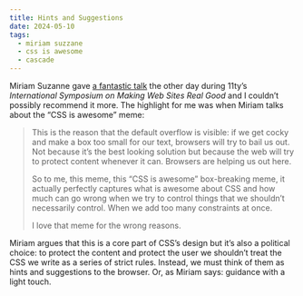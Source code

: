 ```yaml
---
title: Hints and Suggestions
date: 2024-05-10
tags:
  - miriam suzzane
  - css is awesome
  - cascade
---
```


Miriam Suzanne gave [a fantastic talk](https://www.youtube.com/live/iLxJ6PtuF9M?si=UmqNz2JfyDfWh0pN&t=4191) the other day during 11ty’s _International Symposium on Making Web Sites Real Good_ and I couldn’t possibly recommend it more. The highlight for me was when Miriam talks about the “CSS is awesome” meme:

> This is the reason that the default overflow is visible: if we get cocky and make a box too small for our text, browsers will try to bail us out. Not because it’s the best looking solution but because the web will try to protect content whenever it can. Browsers are helping us out here.
>
> So to me, this meme, this “CSS is awesome” box-breaking meme, it actually perfectly captures what is awesome about CSS and how much can go wrong when we try to control things that we shouldn’t necessarily control. When we add too many constraints at once.
>
> I love that meme for the wrong reasons.

Miriam argues that this is a core part of CSS’s design but it’s also a political choice: to protect the content and protect the user we shouldn’t treat the CSS we write as a series of strict rules. Instead, we must think of them as hints and suggestions to the browser. Or, as Miriam says: guidance with a light touch.
